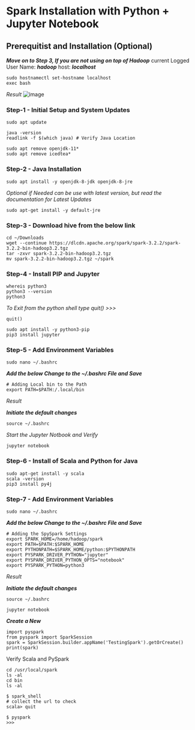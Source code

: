 # Spark Installation with Python + Jupyter Notebook #

## Prerequitist and Installation (Optional) ##
___Move on to Step 3, If you are not using on top of Hadoop___
current Logged User Name: **_hadoop_**
host: **_localhost_**
```
sudo hostnamectl set-hostname localhost
exec bash
```
_Result_
![image](https://user-images.githubusercontent.com/111234771/195283872-ad5b1a98-5f9d-4356-934a-b6ec31935701.png)

### Step-1 - Initial Setup and System Updates ###
```
sudo apt update
```
```
java -version
readlink -f $(which java) # Verify Java Location

sudo apt remove openjdk-11*
sudo apt remove icedtea*
```

### Step-2 - Java Installation ###
```
sudo apt install -y openjdk-8-jdk openjdk-8-jre
```
_Optional if Needed can be use with latest version, but read the documentation for Latest Updates_
```
sudo apt-get install -y default-jre
```

### Step-3 - Download hive from the below link ###
```
cd ~/Downloads
wget --continue https://dlcdn.apache.org/spark/spark-3.2.2/spark-3.2.2-bin-hadoop3.2.tgz
tar -zxvr spark-3.2.2-bin-hadoop3.2.tgz
mv spark-3.2.2-bin-hadoop3.2.tgz ~/spark
```

### Step-4 - Install PIP and Jupyter ###
```
whereis python3
python3 --version
python3
```
_To Exit from the python shell type quit() >>>_
```
quit()
```

```
sudo apt install -y python3-pip
pip3 install jupyter
```

### Step-5 - Add Environment Variables ###
```
sudo nano ~/.bashrc
```
**_Add the below Change to the ~/.bashrc File and Save_**
```
# Adding Local bin to the Path
export PATH=$PATH:/.local/bin
```
_Result_


**_Initiate the default changes_**
```
source ~/.bashrc
```

_Start the Jupyter Notbook and Verify_
```
jupyter notebook
```

### Step-6 - Install of Scala and Python for Java ###
```
sudo apt-get install -y scala
scala -version
pip3 install py4j
```

### Step-7 - Add Environment Variables ###
```
sudo nano ~/.bashrc
```

**_Add the below Change to the ~/.bashrc File and Save_**
```
# Adding the SpySpark Settings
export SPARK_HOME=/home/hadoop/spark
export PATH=$PATH:$SPARK_HOME
export PYTHONPATH=$SPARK_HOME/python:$PYTHONPATH
export PYSPARK_DRIVER_PYTHON="jupyter"
export PYSPARK_DRIVER_PYTHON_OPTS="notebook"
export PYSPARK_PYTHON=python3
```
_Result_


**_Initiate the default changes_**
```
source ~/.bashrc
```


```
jupyter notebook
```

___Create a New___
```
import pyspark
from pyspark import SparkSession
spark = SparkSession.builder.appName('TestingSpark').getOrCreate()
print(spark)
```


Verify Scala and PySpark 
```
cd /usr/local/spark
ls -al
cd bin
ls -al

$ spark_shell
# collect the url to check
scala> quit

$ pyspark
>>>
```
